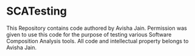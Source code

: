 # SCATesting
This Repository contains code authored by Avisha Jain. Permission was given to use this code for the purpose of testing various Software Composition Analysis tools. All code and intellectual property belongs to Avisha Jain.
